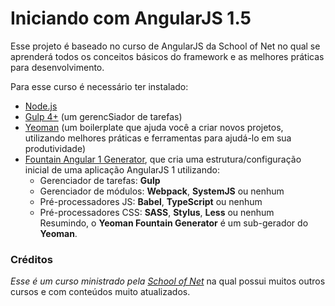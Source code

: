 # Iniciando com AngularJS 1.5
Esse projeto é baseado no curso de AngularJS da School of Net no qual se aprenderá todos os conceitos básicos do framework e as melhores práticas para desenvolvimento.

Para esse curso é necessário ter instalado:  
* [Node.js](https://nodejs.org)
* [Gulp 4+](http://gulpjs.com/) (um gerencSiador de tarefas)
* [Yeoman](http://yeoman.io/) (um boilerplate que ajuda você a criar novos projetos, utilizando melhores práticas e ferramentas para ajudá-lo em sua produtividade)
* [Fountain Angular 1 Generator](https://github.com/FountainJS/generator-fountain-angular1), que cria uma estrutura/configuração inicial de uma aplicação AngularJS 1 utilizando: 
  * Gerenciador de tarefas: __Gulp__
  * Gerenciador de módulos: __Webpack__, __SystemJS__ ou nenhum
  * Pré-processadores JS: __Babel__, __TypeScript__ ou nenhum
  * Pré-processadores CSS: __SASS__, __Stylus__, __Less__ ou nenhum  
Resumindo, o __Yeoman Fountain Generator__ é um sub-gerador do __Yeoman__.  


### Créditos
_Esse é um curso ministrado pela [School of Net](https://www.schoolofnet.com)_ na qual possui muitos outros cursos e com conteúdos muito atualizados.
